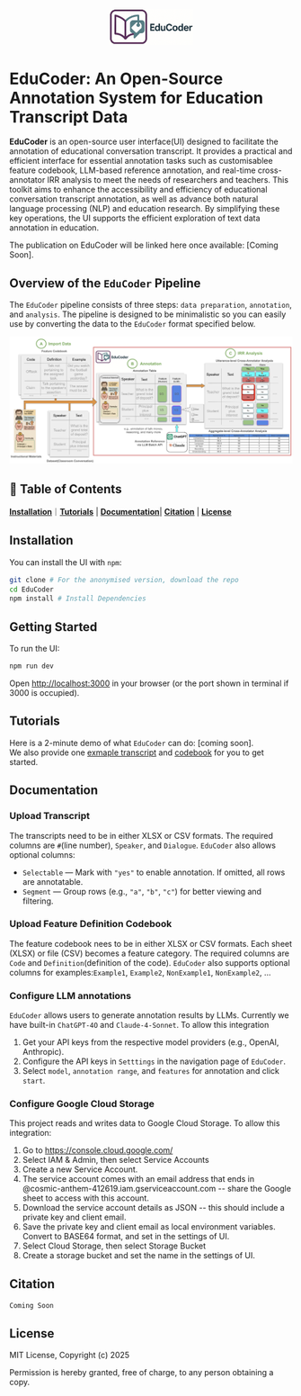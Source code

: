 <p align="center">
  <img src="https://github.com/KingArthur0205/EduCoder/blob/main/figures/Icon.png" alt="EduCoder Icon" width="150"/>
</p>

# EduCoder: An Open-Source Annotation System for Education Transcript Data
**EduCoder** is an open-source user interface(UI) designed to facilitate the annotation of educational conversation transcript.
It provides a practical and efficient interface for essential annotation tasks such as customisablee feature codebook, LLM-based reference annotation, and real-time cross-annotator IRR analysis to meet the needs of researchers and teachers.
This toolkit aims to enhance the accessibility and efficiency of educational conversation transcript annotation, as well as advance both natural language processing (NLP) and education research.
By simplifying these key operations, the UI supports the efficient exploration of text data annotation in education.

The publication on EduCoder will be linked here once available: [Coming Soon].

## Overview of the `EduCoder` Pipeline
The `EduCoder` pipeline consists of three steps: `data preparation`, `annotation`, and `analysis`. The pipeline is designed to be minimalistic so you can easily use by converting the data to the `EduCoder` format specified below.
<p align="center">
  <img src="https://github.com/KingArthur0205/EduCoder/blob/main/figures/Pipeline.png"/>
</p>


## 📖 Table of Contents
[**Installation**](#installation)｜[**Tutorials**](#tutorials) | [**Documentation**](#documentation)| [**Citation**](#citation) | [**License**](#license)

## Installation
You can install the UI with ```npm```: 
```bash
git clone # For the anonymised version, download the repo
cd EduCoder
npm install # Install Dependencies
```

## Getting Started
To run the UI:
```bash
npm run dev
```
Open [http://localhost:3000](http://localhost:3000) in your browser (or the port shown in terminal if 3000 is occupied).

## Tutorials
Here is a 2-minute demo of what `EduCoder` can do: [coming soon]. <br>
We also provide one [exmaple transcript](https://github.com/KingArthur0205/EduCoder/tree/main/public/t001) and [codebook](https://github.com/KingArthur0205/EduCoder/blob/main/public/demo_feature.xlsx) for you to get started.

## Documentation

### Upload Transcript
The transcripts need to be in either XLSX or CSV formats. The required columns are `#`(line number), `Speaker`, and `Dialogue`. `EduCoder` also allows optional columns:
- `Selectable` — Mark with `"yes"` to enable annotation. If omitted, all rows are annotatable.  
- `Segment` — Group rows (e.g., `"a"`, `"b"`, `"c"`) for better viewing and filtering.

### Upload Feature Definition Codebook
The feature codebook nees to be in either XLSX or CSV formats.  Each sheet (XLSX) or file (CSV) becomes a feature category. The required columns are `Code` and `Definition`(definition of the code). `EduCoder` also supports optional columns for examples:`Example1`, `Example2`, `NonExample1`, `NonExample2`, ...

### Configure LLM annotations
`EduCoder` allows users to generate annotation results by LLMs. Currently we have built-in ```ChatGPT-4O``` and ```Claude-4-Sonnet```. To allow this integration
1. Get your API keys from the respective model providers (e.g., OpenAI, Anthropic).
2. Configure the API keys in ```Setttings``` in the navigation page of `EduCoder`.
3. Select `model`, `annotation range`, and `features` for annotation and click `start`.

### Configure Google Cloud Storage
This project reads and writes data to Google Cloud Storage. To allow this integration:

1. Go to https://console.cloud.google.com/
2. Select IAM & Admin, then select Service Accounts
3. Create a new Service Account.
4. The service account comes with an email address that ends in @cosmic-anthem-412619.iam.gserviceaccount.com -- share the Google sheet to access with this account.
5. Download the service account details as JSON -- this should include a private key and client email.
6. Save the private key and client email as local environment variables. Convert to BASE64 format, and set in the settings of UI.
7. Select Cloud Storage, then select Storage Bucket
8. Create a storage bucket and set the name in the settings of UI.



## Citation
```
Coming Soon
```

## License
MIT License, Copyright (c) 2025

Permission is hereby granted, free of charge, to any person obtaining a copy.
